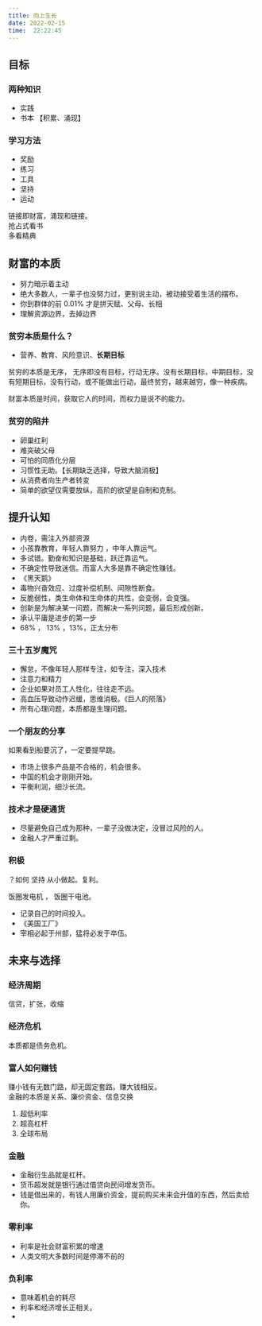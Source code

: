 ```yaml
---
title: 向上生长
date: 2022-02-15 
time:  22:22:45
---
```


## 目标

### 两种知识
- 实践
- 书本 【积累、涌现】

### 学习方法
- 奖励
- 练习
- 工具
- 坚持
- 运动

链接即财富，涌现和链接。  
抢占式看书  
多看精典  

## 财富的本质
- 努力暗示着主动
- 绝大多数人，一辈子也没努力过，更别说主动，被动接受着生活的摆布。
- 你到群体的前 0.01% 才是拼天赋、父母、长相
- 理解资源边界，去掉边界

### 贫穷本质是什么？
- 营养、教育、风险意识、**长期目标**

贫穷的本质是无序， 无序即没有目标，行动无序。没有长期目标，中期目标，没有短期目标，没有行动，或不能做出行动，最终贫穷，越来越穷，像一种疾病。

财富本质是时间，获取它人的时间，而权力是说不的能力。 

### 贫穷的陷井
- 卵巢红利
- 难突破父母
- 可怕的同质化分层 
- 习惯性无助。【长期缺乏选择，导致大脑消极】
- 从消费者向生产者转变
- 简单的欲望仅需要放纵，高阶的欲望是自制和克制。

## 提升认知
- 内卷，需注入外部资源
- 小孩靠教育，年轻人靠努力 ，中年人靠运气。
- 多试错。勤奋和知识是基础，跃迁靠运气。
- 不确定性导致迷信。而富人大多是靠不确定性赚钱。
- 《黑天鹅》
- 毒物兴奋效应、过度补偿机制、间隙性断食。
- 反脆弱性，类生命体和生命体的共性，会变弱，会变强。
- 创新是为解决某一问题，而解决一系列问题，最后形成创新。
- 承认平庸是进步的第一步
- 68% ， 13% ，13%，正太分布 

### 三十五岁魔咒
- 懈怠，不像年轻人那样专注，如专注，深入技术
- 注意力和精力
- 企业如果对员工人性化，往往走不远。
- 高血压导致动作迟缓，思维消极。《巨人的陨落》
- 所有心理问题，本质都是生理问题。

### 一个朋友的分享
如果看到船要沉了，一定要提早跳。

- 市场上很多产品是不合格的，机会很多。
- 中国的机会才刚刚开始。
- 平衡利润，细沙长流。

### 技术才是硬通货
- 尽量避免自己成为那种，一辈子没做决定，没冒过风险的人。
- 金融人才严重过剩。

### 积极
？如何 坚持
从小做起。复利。  

饭圈发电机 ， 饭圈干电池。

- 记录自己的时间投入。  
- 《美国工厂》  
- 宰相必起于州部，猛将必发于卒伍。

## 未来与选择

### 经济周期
信贷，扩张，收缩 

### 经济危机
本质都是债务危机。

### 富人如何赚钱
赚小钱有无数门路，却无固定套路。赚大钱相反。  
金融的本质是关系、廉价资金、信息交换  

1. 超低利率
2. 超高杠杆
3. 全球布局

### 金融
- 金融衍生品就是杠杆。  
- 货币超发就是银行通过借贷向民间增发货币。
- 钱是借出来的，有钱人用廉价资金，提前购买未来会升值的东西，然后卖给你。

### 零利率
- 利率是社会财富积累的增速
- 人类文明大多数时间是停滞不前的

### 负利率
- 意味着机会的耗尽
- 利率和经济增长正相关。
- 